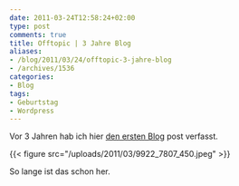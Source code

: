 ```yaml
---
date: 2011-03-24T12:58:24+02:00
type: post
comments: true
title: Offtopic | 3 Jahre Blog
aliases:
- /blog/2011/03/24/offtopic-3-jahre-blog
- /archives/1536
categories:
- Blog
tags:
- Geburtstag
- Wordpress
---
```


Vor 3 Jahren hab ich hier [den ersten Blog](/archives/421) post verfasst.

{{< figure src="/uploads/2011/03/9922_7807_450.jpeg" >}}

So lange ist das schon her.
